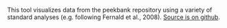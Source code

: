This tool visualizes data from the peekbank repository using a variety of standard analyses (e.g. following Fernald et al., 2008). [Source is on github](https://github.com/langcog/peekbank-shiny).

